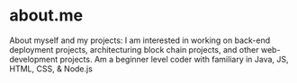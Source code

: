 # about.me
About myself and my projects: 
I am interested in working on back-end deployment projects, architecturing block chain projects, and other web-development projects. Am a beginner level coder with familiary in Java, JS, HTML, CSS, & Node.js 

